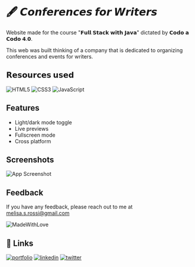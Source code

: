 # 🖋️ 𝘾𝙤𝙣𝙛𝙚𝙧𝙚𝙣𝙘𝙚𝙨 𝙛𝙤𝙧 𝙒𝙧𝙞𝙩𝙚𝙧𝙨

Website made for the course "𝗙𝘂𝗹𝗹 𝗦𝘁𝗮𝗰𝗸 𝘄𝗶𝘁𝗵 𝗝𝗮𝘃𝗮" dictated by 𝗖𝗼𝗱𝗼 𝗮 𝗖𝗼𝗱𝗼 𝟰.𝟬.

This web was built thinking of a company that is dedicated to organizing conferences and events for writers.



## 𝗥𝗲𝘀𝗼𝘂𝗿𝗰𝗲𝘀 𝘂𝘀𝗲𝗱
![HTML5](https://img.shields.io/badge/html5-%23E34F26.svg?style=for-the-badge&logo=html5&logoColor=white)
![CSS3](https://img.shields.io/badge/css3-%231572B6.svg?style=for-the-badge&logo=css3&logoColor=white)
![JavaScript](https://img.shields.io/badge/javascript-%23323330.svg?style=for-the-badge&logo=javascript&logoColor=%23F7DF1E) 


## Features

- Light/dark mode toggle
- Live previews
- Fullscreen mode
- Cross platform


## Screenshots

![App Screenshot](https://via.placeholder.com/468x300?text=App+Screenshot+Here)


## Feedback

If you have any feedback, please reach out to me at melisa.s.rossi@gmail.com


![MadeWithLove](http://ForTheBadge.com/images/badges/built-with-love.svg)
## 🔗 Links
[![portfolio](https://img.shields.io/badge/my_portfolio-000?style=for-the-badge&logo=ko-fi&logoColor=white)](https://katherineoelsner.com/)
[![linkedin](https://img.shields.io/badge/linkedin-0A66C2?style=for-the-badge&logo=linkedin&logoColor=white)](https://www.linkedin.com/)
[![twitter](https://img.shields.io/badge/twitter-1DA1F2?style=for-the-badge&logo=twitter&logoColor=white)](https://twitter.com/)
